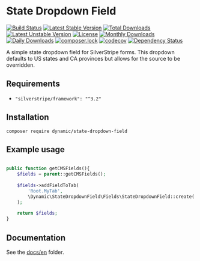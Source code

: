 # State Dropdown Field
[![Build Status](https://travis-ci.org/dynamic/state-dropdown-field.svg?branch=master)](https://travis-ci.org/dynamic/state-dropdown-field) [![Latest Stable Version](https://poser.pugx.org/dynamic/state-dropdown-field/v/stable)](https://packagist.org/packages/dynamic/state-dropdown-field) [![Total Downloads](https://poser.pugx.org/dynamic/state-dropdown-field/downloads)](https://packagist.org/packages/dynamic/state-dropdown-field) [![Latest Unstable Version](https://poser.pugx.org/dynamic/state-dropdown-field/v/unstable)](https://packagist.org/packages/dynamic/state-dropdown-field) [![License](https://poser.pugx.org/dynamic/state-dropdown-field/license)](https://packagist.org/packages/dynamic/state-dropdown-field) [![Monthly Downloads](https://poser.pugx.org/dynamic/state-dropdown-field/d/monthly)](https://packagist.org/packages/dynamic/state-dropdown-field) [![Daily Downloads](https://poser.pugx.org/dynamic/state-dropdown-field/d/daily)](https://packagist.org/packages/dynamic/state-dropdown-field) [![composer.lock](https://poser.pugx.org/dynamic/state-dropdown-field/composerlock)](https://packagist.org/packages/dynamic/state-dropdown-field) [![codecov](https://codecov.io/gh/dynamic/silverstripe-state-dropdown-field/branch/master/graph/badge.svg)](https://codecov.io/gh/dynamic/silverstripe-state-dropdown-field) [![Dependency Status](https://www.versioneye.com/user/projects/5894e293f55eb2004f529984/badge.svg?style=flat-square)](https://www.versioneye.com/user/projects/5894e293f55eb2004f529984)

A simple state dropdown field for SilverStripe forms. This dropdown defaults to US states and CA provinces but allows for the source to be overridden.

## Requirements

- `"silverstripe/framework": "^3.2"`

## Installation

`composer require dynamic/state-dropdown-field`

## Example usage

```php

public function getCMSFields(){
    $fields = parent::getCMSFields();
    
    $fields->addFieldToTab(
        'Root.MyTab',
        \Dynamic\StateDropdownField\Fields\StateDropdownField::create('States', 'States')
    );
    
    return $fields;
}

```

## Documentation

See the [docs/en](docs/en/index.md) folder.

